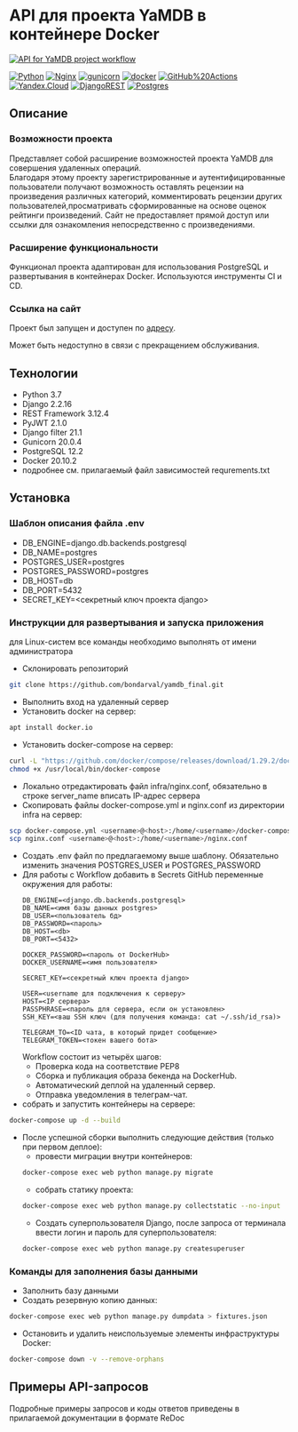# API для проекта YaMDB в контейнере Docker

[![API for YaMDB project workflow](https://github.com/bondarval/yamdb_final/actions/workflows/yamdb_workflow.yml/badge.svg?branch=main)](https://github.com/makhotin07/yamdb_final/actions/workflows/yamdb_workflow.yml)

[![Python](https://img.shields.io/badge/-Python-464646?style=flat-square&logo=Python)](https://www.python.org/)
[![Nginx](https://img.shields.io/badge/-NGINX-464646?style=flat-square&logo=NGINX)](https://nginx.org/ru/)
[![gunicorn](https://img.shields.io/badge/-gunicorn-464646?style=flat-square&logo=gunicorn)](https://gunicorn.org/)
[![docker](https://img.shields.io/badge/-Docker-464646?style=flat-square&logo=docker)](https://www.docker.com/)
[![GitHub%20Actions](https://img.shields.io/badge/-GitHub%20Actions-464646?style=flat-square&logo=GitHub%20actions)](https://github.com/features/actions)
[![Yandex.Cloud](https://img.shields.io/badge/-Yandex.Cloud-464646?style=flat-square&logo=Yandex.Cloud)](https://cloud.yandex.ru/)
[![DjangoREST](https://img.shields.io/badge/DJANGO-REST-ff1709?style=for-the-badge&logo=django&logoColor=white&color=ff1709&labelColor=gray)](https://www.django-rest-framework.org/)
[![Postgres](https://img.shields.io/badge/postgres-%23316192.svg?style=for-the-badge&logo=postgresql&logoColor=white)](https://www.postgresql.org/)

## Описание

### Возможности проекта

Представляет собой расширение возможностей проекта YaMDB для совершения удаленных операций.   
Благодаря этому проекту зарегистрированные и аутентифицированные пользователи получают
возможность оставлять рецензии на произведения различных категорий,
комментировать рецензии других пользователей,просматривать сформированные на основе оценок рейтинги произведений.
Сайт не предоставляет прямой доступ или ссылки для ознакомления непосредственно с произведениями.

### Расширение функциональности

Функционал проекта адаптирован для использования PostgreSQL и развертывания в контейнерах Docker. Используются
инструменты CI и CD.

### Ссылка на сайт

Проект был запущен и доступен по [адресу](http://bondaryatube.ddns.net).

Может быть недоступно в связи с прекращением обслуживания.

## Технологии

- Python 3.7
- Django 2.2.16
- REST Framework 3.12.4
- PyJWT 2.1.0
- Django filter 21.1
- Gunicorn 20.0.4
- PostgreSQL 12.2
- Docker 20.10.2
- подробнее см. прилагаемый файл зависимостей requrements.txt

## Установка

### Шаблон описания файла .env

- DB_ENGINE=django.db.backends.postgresql
- DB_NAME=postgres
- POSTGRES_USER=postgres
- POSTGRES_PASSWORD=postgres
- DB_HOST=db
- DB_PORT=5432
- SECRET_KEY=<секретный ключ проекта django>

### Инструкции для развертывания и запуска приложения

для Linux-систем все команды необходимо выполнять от имени администратора

- Склонировать репозиторий

```bash
git clone https://github.com/bondarval/yamdb_final.git
```

- Выполнить вход на удаленный сервер
- Установить docker на сервер:

```bash
apt install docker.io 
```

- Установить docker-compose на сервер:

```bash
curl -L "https://github.com/docker/compose/releases/download/1.29.2/docker-compose-$(uname -s)-$(uname -m)" -o /usr/local/bin/docker-compose
chmod +x /usr/local/bin/docker-compose
```

- Локально отредактировать файл infra/nginx.conf, обязательно в строке server_name вписать IP-адрес сервера
- Скопировать файлы docker-compose.yml и nginx.conf из директории infra на сервер:

```bash
scp docker-compose.yml <username>@<host>:/home/<username>/docker-compose.yml
scp nginx.conf <username>@<host>:/home/<username>/nginx.conf
```

- Создать .env файл по предлагаемому выше шаблону. Обязательно изменить значения POSTGRES_USER и POSTGRES_PASSWORD
- Для работы с Workflow добавить в Secrets GitHub переменные окружения для работы:
    ```
    DB_ENGINE=<django.db.backends.postgresql>
    DB_NAME=<имя базы данных postgres>
    DB_USER=<пользователь бд>
    DB_PASSWORD=<пароль>
    DB_HOST=<db>
    DB_PORT=<5432>
    
    DOCKER_PASSWORD=<пароль от DockerHub>
    DOCKER_USERNAME=<имя пользователя>
    
    SECRET_KEY=<секретный ключ проекта django>

    USER=<username для подключения к серверу>
    HOST=<IP сервера>
    PASSPHRASE=<пароль для сервера, если он установлен>
    SSH_KEY=<ваш SSH ключ (для получения команда: cat ~/.ssh/id_rsa)>

    TELEGRAM_TO=<ID чата, в который придет сообщение>
    TELEGRAM_TOKEN=<токен вашего бота>
    ```
  Workflow состоит из четырёх шагов:
    - Проверка кода на соответствие PEP8
    - Сборка и публикация образа бекенда на DockerHub.
    - Автоматический деплой на удаленный сервер.
    - Отправка уведомления в телеграм-чат.
- собрать и запустить контейнеры на сервере:

```bash
docker-compose up -d --build
```

- После успешной сборки выполнить следующие действия (только при первом деплое):
    * провести миграции внутри контейнеров:
    ```bash
    docker-compose exec web python manage.py migrate
    ```
    * собрать статику проекта:
    ```bash
    docker-compose exec web python manage.py collectstatic --no-input
    ```  
    * Создать суперпользователя Django, после запроса от терминала ввести логин и пароль для суперпользователя:
    ```bash
    docker-compose exec web python manage.py createsuperuser
    ```

### Команды для заполнения базы данными

- Заполнить базу данными
- Создать резервную копию данных:

```bash
docker-compose exec web python manage.py dumpdata > fixtures.json
```

- Остановить и удалить неиспользуемые элементы инфраструктуры Docker:

```bash
docker-compose down -v --remove-orphans
```

## Примеры API-запросов

Подробные примеры запросов и коды ответов приведены в прилагаемой документации в формате ReDoc


